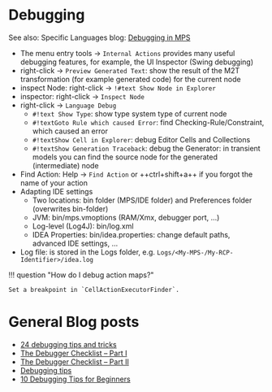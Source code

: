 # Debugging

See also: Specific Languages blog: [Debugging in MPS](https://specificlanguages.com/articles/debugging/)

- The menu entry tools → `Internal Actions` provides many useful debugging features, for example, the UI Inspector (Swing debugging)
- right-click → `Preview Generated Text`: show the result of the M2T transformation (for example generated code) for the current node
- inspect Node: right-click → `!#text Show Node in Explorer`
- inspector: right-click → `Inspect Node`
- right-click → `Language Debug`
    - `#!text Show Type`: show type system type of current node
    - `#!textGoto Rule which caused Error`: find Checking-Rule/Constraint, which caused an error
    - `#!textShow Cell in Explorer`: debug Editor Cells and Collections
    - `#!textShow Generation Traceback`: debug the Generator: in transient models you can find the source node for the generated (intermediate) node
- Find Action: Help → `Find Action` or ++ctrl+shift+a++ if you forgot the name of your action
- Adapting IDE settings
    - Two locations: bin folder (MPS/IDE folder) and Preferences folder (overwrites bin-folder)
    - JVM: bin/mps.vmoptions (RAM/Xmx, debugger port, …)
    - Log-level (Log4J): bin/log.xml 	
    - IDEA Properties: bin/idea.properties: change default paths, advanced IDE settings, …
- Log file: is stored in the Logs folder, e.g. `Logs/<My-MPS-/My-RCP-Identifier>/idea.log`

!!! question "How do I debug action maps?"

    Set a breakpoint in `CellActionExecutorFinder`.

# General Blog posts

- [24 debugging tips and tricks](https://dev.to/humblefool_2/24-debugging-tips-and-tricks-b4c)
- [The Debugger Checklist – Part I](https://talktotheduck.dev/the-debugger-checklist-part-i)
- [The Debugger Checklist – Part II](https://talktotheduck.dev/the-debugger-checklist-part-ii)
- [Debugging tips](https://jonskeet.uk/csharp/debugging.html)
- [10 Debugging Tips for Beginners](https://blog.hartleybrody.com/debugging-code-beginner/)